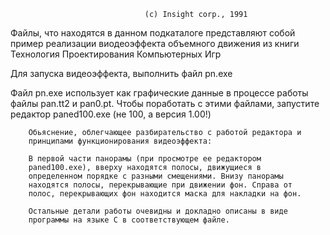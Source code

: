                                   (c) Insight corp., 1991

Файлы, что находятся в данном подкаталоге представляют собой пример 
реализации виодеоэффекта объемного движения из книги Технология 
Проектирования Компьютерных Игр

Для запуска видеоэффекта, выполнить файл pn.exe

Файл pn.exe использует как графические данные в процессе работы файлы 
pan.tt2 и pan0.pt. Чтобы поработать с этими файлами, запустите редактор 
paned100.exe (не 100, а версия 1.00!)


        Обьяснение, облегчающее разбирательство с работой редактора и 
        принципами функционирования видеоэффекта:

        В первой части панорамы (при просмотре ее редактором 
        paned100.exe), вверху находятся полосы, движущиеся в 
        определенном порядке с разными смещениями. Внизу панорамы 
        находятся полосы, перекрывающие при движении фон. Справа от 
        полос, перекрывающих фон находится маска для накладки на фон. 

        Остальные детали работы очевидны и докладно описаны в виде 
        программы на языке С в соответствующем файле.